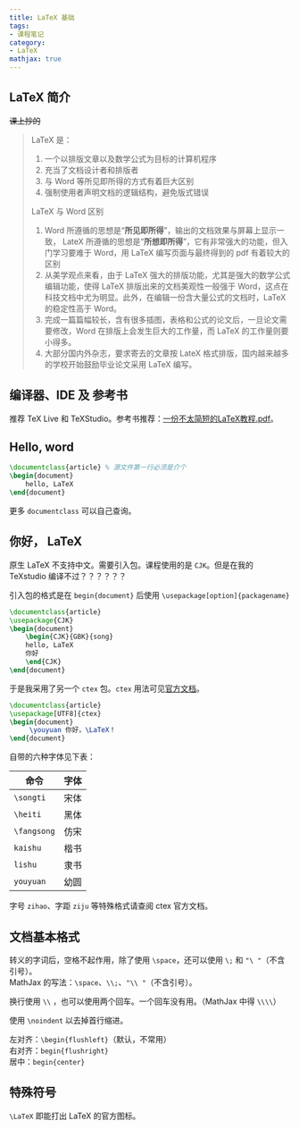 ```yaml
---
title: LaTeX 基础
tags:
- 课程笔记
category:
- LaTeX
mathjax: true
---
```


## LaTeX 简介

~~课上抄的~~

> LaTeX 是：
> 1. 一个以排版文章以及数学公式为目标的计算机程序
> 2. 充当了文档设计者和排版者
> 3. 与 Word 等所见即所得的方式有着巨大区别
> 4. 强制使用者声明文档的逻辑结构，避免版式错误
>
> LaTeX 与 Word 区别
> 1. Word 所遵循的思想是“**所见即所得**”，输出的文档效果与屏幕上显示一致， LateX 所遵循的思想是“**所想即所得**”，它有非常强大的功能，但入门学习要难于 Word，用 LaTeX 编写页面与最终得到的 pdf 有着较大的区别
> 2. 从美学观点来看，由于 LaTeX 强大的排版功能，尤其是强大的数学公式编辑功能，使得 LaTeX 排版出来的文档美观性一般强于 Word，这点在科技文档中尤为明显。此外，在编辑一份含大量公式的文档时，LaTeX 的稳定性高于 Word。
> 3. 完成一篇篇幅较长，含有很多插图，表格和公式的论文后，一旦论文需要修改，Word 在排版上会发生巨大的工作量，而 LaTeX 的工作量则要小得多。
> 4. 大部分国内外杂志，要求寄去的文章按 LateX 格式排版，国内越来越多的学校开始鼓励毕业论文采用 LaTeX 编写。

## 编译器、IDE 及 参考书

推荐 TeX Live 和 TeXStudio。参考书推荐：[一份不太简短的LaTeX教程.pdf](一份不太简短的LaTeX教程.pdf)。

## Hello, word

```latex
\documentclass{article} % 源文件第一行必须是介个
\begin{document}
	hello, LaTeX
\end{document}
```

更多 `documentclass` 可以自己查询。

## 你好， LaTeX

原生 LaTeX 不支持中文。需要引入包。课程使用的是 `CJK`。但是在我的 TeXstudio 编译不过？？？？？？

引入包的格式是在 `begin{document}` 后使用 `\usepackage[option]{packagename}`

```latex
\documentclass{article}
\usepackage{CJK}
\begin{document}
	\begin{CJK}{GBK}{song}
	hello, LaTeX
	你好
	\end{CJK}
\end{document}
```

于是我采用了另一个 `ctex` 包。`ctex` 用法可见[官方文档](http://www.ctex.org/PackageCTeX/files.xml?action=download&file=ctex.pdf)。

```latex
\documentclass{article}
\usepackage[UTF8]{ctex}
\begin{document}
	 \youyuan 你好，\LaTeX！
\end{document}
```

自带的六种字体见下表：

命令|字体
-|-
`\songti`|宋体
`\heiti`|黑体
`\fangsong`|仿宋
`kaishu`|楷书
`lishu`|隶书
`youyuan`|幼圆

字号 `zihao`、字距 `ziju` 等特殊格式请查阅 ctex 官方文档。

## 文档基本格式

转义的字词后，空格不起作用，除了使用 `\space`，还可以使用 `\;` 和 `"\ "`（不含引号）。  
MathJax 的写法：`\space`、`\\;`、`"\\ "`（不含引号）。

换行使用 `\\` ，也可以使用两个回车。一个回车没有用。（MathJax 中得 `\\\\`）

使用 `\noindent` 以去掉首行缩进。

左对齐：`\begin{flushleft}`（默认，不常用）  
右对齐：`begin{flushright}`  
居中：`begin{center}`

## 特殊符号

`\LaTeX` 即能打出 LaTeX 的官方图标。
